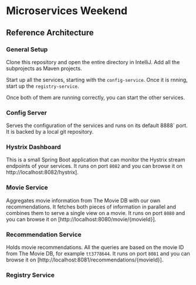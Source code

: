 # Microservices Weekend

## Reference Architecture

### General Setup

Clone this repository and open the entire directory in IntelliJ.
Add all the subprojects as Maven projects.

Start up all the services, starting with the `config-service`.
Once it is rnning, start up the `registry-service`.

Once both of them are running correctly, you can start the other services.


### Config Server

Serves the configuration of the services and runs on its default 8888` port.
It is backed by a local git repository.

### Hystrix Dashboard

This is a small Spring Boot application that can monitor the Hystrix stream endpoints of your services.
It runs on port `8082` and you can browse it on http://localhost:8082/hystrix].

### Movie Service

Aggregates movie information from The Movie DB with our own recommendations.
It fetches both pieces of information in parallel and combines them to serve a single view on a movie.
It runs on port `8080` and you can browse it on [http://localhost:8080/movie/{movieId}].

### Recommendation Service

Holds movie recommendations.
All the queries are based on the movie ID from The Movie DB, for example `tt3778644`.
It runs on port `8081` and you can browse it on [http://localhost:8081/recommendations/{movieId}].

### Registry Service